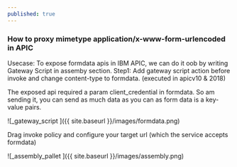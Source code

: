 ```yaml
---
published: true
---
```

### How to proxy mimetype application/x-www-form-urlencoded in APIC

Usecase: To expose formdata apis in IBM APIC, we can do it oob by writing Gateway Script in assemby section.
 Step1: Add gateway script action before invoke and change content-type to formdata. (executed in apicv10 & 2018)
 
 The exposed api required a param client_credential in formdata. So am sending it, you can send as much data as you can as form data is a key-value pairs.


![_gateway_script ]({{ site.baseurl }}/images/formdata.png)

Drag invoke policy and configure your target url (which the service accepts formdata)

![_assembly_pallet ]({{ site.baseurl }}/images/assembly.png)
